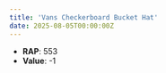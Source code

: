 ```yaml
---
title: 'Vans Checkerboard Bucket Hat'
date: 2025-08-05T00:00:00Z
---
```

- **RAP**: 553
- **Value**: -1
